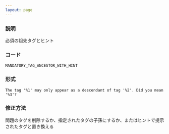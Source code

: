```yaml
---
layout: page
---
```


### 説明

必須の祖先タグとヒント

### コード

    MANDATORY_TAG_ANCESTOR_WITH_HINT

### 形式

    The tag '%1' may only appear as a descendant of tag '%2'. Did you mean '%3'?

### 修正方法

問題のタグを削除するか、指定されたタグの子孫にするか、またはヒントで提示されたタグと置き換える
